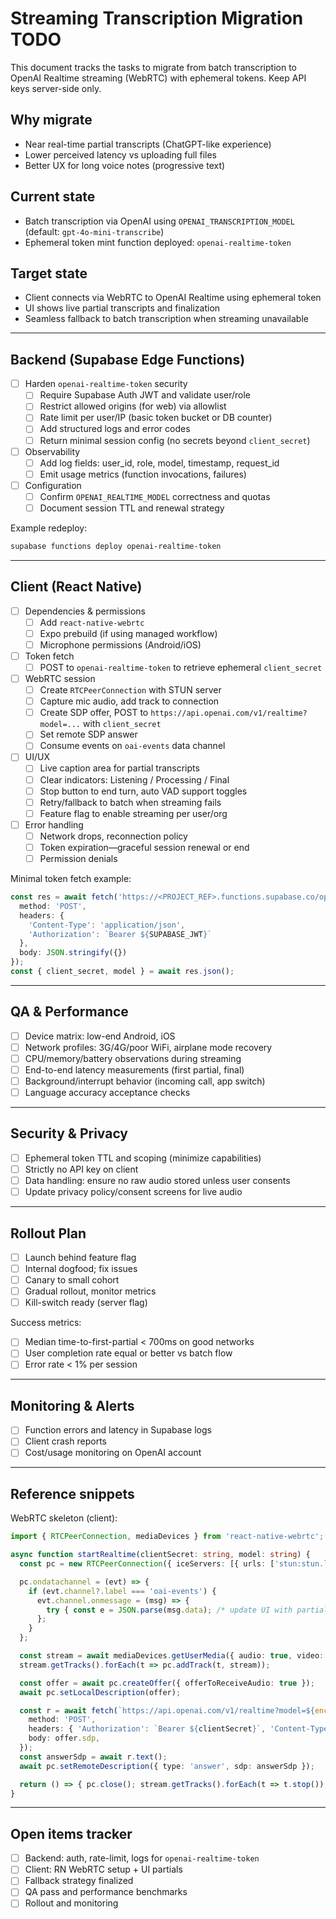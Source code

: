 # Streaming Transcription Migration TODO

This document tracks the tasks to migrate from batch transcription to OpenAI Realtime streaming (WebRTC) with ephemeral tokens. Keep API keys server-side only.

## Why migrate
- Near real-time partial transcripts (ChatGPT-like experience)
- Lower perceived latency vs uploading full files
- Better UX for long voice notes (progressive text)

## Current state
- Batch transcription via OpenAI using `OPENAI_TRANSCRIPTION_MODEL` (default: `gpt-4o-mini-transcribe`)
- Ephemeral token mint function deployed: `openai-realtime-token`

## Target state
- Client connects via WebRTC to OpenAI Realtime using ephemeral token
- UI shows live partial transcripts and finalization
- Seamless fallback to batch transcription when streaming unavailable

---

## Backend (Supabase Edge Functions)
- [ ] Harden `openai-realtime-token` security
  - [ ] Require Supabase Auth JWT and validate user/role
  - [ ] Restrict allowed origins (for web) via allowlist
  - [ ] Rate limit per user/IP (basic token bucket or DB counter)
  - [ ] Add structured logs and error codes
  - [ ] Return minimal session config (no secrets beyond `client_secret`)
- [ ] Observability
  - [ ] Add log fields: user_id, role, model, timestamp, request_id
  - [ ] Emit usage metrics (function invocations, failures)
- [ ] Configuration
  - [ ] Confirm `OPENAI_REALTIME_MODEL` correctness and quotas
  - [ ] Document session TTL and renewal strategy

Example redeploy:
```bash path=null start=null
supabase functions deploy openai-realtime-token
```

---

## Client (React Native)
- [ ] Dependencies & permissions
  - [ ] Add `react-native-webrtc`
  - [ ] Expo prebuild (if using managed workflow)
  - [ ] Microphone permissions (Android/iOS)
- [ ] Token fetch
  - [ ] POST to `openai-realtime-token` to retrieve ephemeral `client_secret`
- [ ] WebRTC session
  - [ ] Create `RTCPeerConnection` with STUN server
  - [ ] Capture mic audio, add track to connection
  - [ ] Create SDP offer, POST to `https://api.openai.com/v1/realtime?model=...` with `client_secret`
  - [ ] Set remote SDP answer
  - [ ] Consume events on `oai-events` data channel
- [ ] UI/UX
  - [ ] Live caption area for partial transcripts
  - [ ] Clear indicators: Listening / Processing / Final
  - [ ] Stop button to end turn, auto VAD support toggles
  - [ ] Retry/fallback to batch when streaming fails
  - [ ] Feature flag to enable streaming per user/org
- [ ] Error handling
  - [ ] Network drops, reconnection policy
  - [ ] Token expiration—graceful session renewal or end
  - [ ] Permission denials

Minimal token fetch example:
```ts path=null start=null
const res = await fetch('https://<PROJECT_REF>.functions.supabase.co/openai-realtime-token', {
  method: 'POST',
  headers: {
    'Content-Type': 'application/json',
    'Authorization': `Bearer ${SUPABASE_JWT}`
  },
  body: JSON.stringify({})
});
const { client_secret, model } = await res.json();
```

---

## QA & Performance
- [ ] Device matrix: low-end Android, iOS
- [ ] Network profiles: 3G/4G/poor WiFi, airplane mode recovery
- [ ] CPU/memory/battery observations during streaming
- [ ] End-to-end latency measurements (first partial, final)
- [ ] Background/interrupt behavior (incoming call, app switch)
- [ ] Language accuracy acceptance checks

---

## Security & Privacy
- [ ] Ephemeral token TTL and scoping (minimize capabilities)
- [ ] Strictly no API key on client
- [ ] Data handling: ensure no raw audio stored unless user consents
- [ ] Update privacy policy/consent screens for live audio

---

## Rollout Plan
- [ ] Launch behind feature flag
- [ ] Internal dogfood; fix issues
- [ ] Canary to small cohort
- [ ] Gradual rollout, monitor metrics
- [ ] Kill-switch ready (server flag)

Success metrics:
- [ ] Median time-to-first-partial < 700ms on good networks
- [ ] User completion rate equal or better vs batch flow
- [ ] Error rate < 1% per session

---

## Monitoring & Alerts
- [ ] Function errors and latency in Supabase logs
- [ ] Client crash reports
- [ ] Cost/usage monitoring on OpenAI account

---

## Reference snippets
WebRTC skeleton (client):
```ts path=null start=null
import { RTCPeerConnection, mediaDevices } from 'react-native-webrtc';

async function startRealtime(clientSecret: string, model: string) {
  const pc = new RTCPeerConnection({ iceServers: [{ urls: ['stun:stun.l.google.com:19302'] }] });

  pc.ondatachannel = (evt) => {
    if (evt.channel?.label === 'oai-events') {
      evt.channel.onmessage = (msg) => {
        try { const e = JSON.parse(msg.data); /* update UI with partials */ } catch {}
      };
    }
  };

  const stream = await mediaDevices.getUserMedia({ audio: true, video: false });
  stream.getTracks().forEach(t => pc.addTrack(t, stream));

  const offer = await pc.createOffer({ offerToReceiveAudio: true });
  await pc.setLocalDescription(offer);

  const r = await fetch(`https://api.openai.com/v1/realtime?model=${encodeURIComponent(model)}`, {
    method: 'POST',
    headers: { 'Authorization': `Bearer ${clientSecret}`, 'Content-Type': 'application/sdp' },
    body: offer.sdp,
  });
  const answerSdp = await r.text();
  await pc.setRemoteDescription({ type: 'answer', sdp: answerSdp });

  return () => { pc.close(); stream.getTracks().forEach(t => t.stop()); };
}
```

---

## Open items tracker
- [ ] Backend: auth, rate-limit, logs for `openai-realtime-token`
- [ ] Client: RN WebRTC setup + UI partials
- [ ] Fallback strategy finalized
- [ ] QA pass and performance benchmarks
- [ ] Rollout and monitoring
